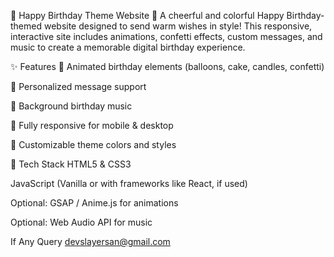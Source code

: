 🎉 Happy Birthday Theme Website 🎂
A cheerful and colorful Happy Birthday-themed website designed to send warm wishes in style! This responsive, interactive site includes animations, confetti effects, custom messages, and music to create a memorable digital birthday experience.

✨ Features
🎈 Animated birthday elements (balloons, cake, candles, confetti)

📝 Personalized message support

🎵 Background birthday music

📱 Fully responsive for mobile & desktop

🎨 Customizable theme colors and styles

🚀 Tech Stack
HTML5 & CSS3

JavaScript (Vanilla or with frameworks like React, if used)

Optional: GSAP / Anime.js for animations

Optional: Web Audio API for music



If Any Query devslayersan@gmail.com

